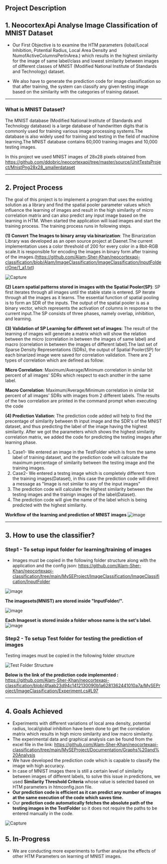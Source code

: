 ## **Project Description**

## 1. NeocortexApi Analyse Image Classification of MNIST Dataset
* Our First Objective is to examine the HTM parameters (lobal/Local Inhibition, Potential Radius, Local Area Density and NumofActiveColumnsPerInArea.) which results in the highest similarity for the image of same label/class and lowest similarity between images of different classes of MNIST (Modified National Institute of Standards and Technology) dataset.

* We also have to generate the prediction code for image classification so that after training, the system can classify any given testing image based on the similarity with the categories of training dataset.

-----------------------------------------------------------------------------------------------------------------------------------------------------------------------
### What is MNIST Dataset?
The MNIST database (Modified National Institute of Standards and Technology database) is a large database of handwritten digits that is commonly used for training various image processing systems.The database is also widely used for training and testing in the field of machine learning.The MNIST database contains 60,000 training images and 10,000 testing images.

In this project we used MNIST images of 28x28 pixels obtained from https://github.com/ddobric/neocortexapi/tree/master/source/UnitTestsProject/MnistPng28x28_smallerdataset

-----------------------------------------------------------------------------------------------------------------------------------------------------------------------
## 2. **Project Process**

The goal of this project is to implement a program that uses the existing solution as a library and find the spatial pooler parameter values which influence the learning of images and result in the high similarity of micro correlation matrix and can also predict any input image based on the learning in HTM.
When started the application will load images and start the training process. The training process runs in following steps.

**(1) Convert The Images to binary array via binarization**: 
The Binarization Library was developed as an open source project at Daenet.The current implementation uses a color threshold of 200 for every color in a 8bit-RGB scale.It is responsible for encoding the images in binary form after training of the images.(https://github.com/Alam-Sher-Khan/neocortexapi-classification/blob/Alam/ImageClassification/ImageClassification/InputFolder/One/1_a1.txt)

![Capture](https://user-images.githubusercontent.com/93146590/160106040-263b7989-4a64-4556-aeb8-313cc8e08147.JPG)

**(2) Learn spatial patterns stored in images with the Spatial Pooler(SP)**: 
SP first iterates through all images until the stable state is entered. SP iterate through all the images as it learns. The essential function of spatial pooling is to form an SDR of the inputs. The output of the spatial pooler is as a binary vector, which represents the activation of columns in response to the current input.The SP consists of three phases, namely overlap, inhibition, and learning.

**(3) Validation of SP Learning for different set of images**: 
The result of the learning of images will generate a matrix which will show the relation between the micro (correlation in between the images of same label) and macro (correlation in between the images of different label).The last set of Sparse Density Representations (SDRs), the output of Spatial Pooler(SP) for each binarized image were saved for correlation validation.
There are 2 types of correlation which are defined as follow: 

**Micro Correlation**: Maximum/Average/Minimum correlation in similar bit percent of all images' SDRs which respect to each another in the same label.

**Macro Correlation**: Maximum/Average/Minimum correlation in similar bit percent of all images' SDRs with images from 2 different labels.
The results of the two correlation are printed in the command prompt when executing the code
 
**(4) Prediction Valiation**: 
The prediction code added will help to find the precentage of similarity between th input image and the SDR's of the MNIST dataset, and thus predicting the label of the image having the highest similarity. After we got the parameters which shows the highest similarity correlation matrix, we added the code for predicting the testing images after learning phase.
1) Case1- We entered an image in the TestFolder which is from the same label of training dataset, and the prediction code will calculate the maximum percentage of similarity between the testing image and the training images.
2) Case2- We entered a testng image which is completely different from the training images(Dataset), in this case the prediction code will direct a message as "Image is not similar to any of the input images"
3) The prediction code will calculate the Highest similarity between the testing images and the trainign images of the label(Dataset).
4) The prediction code will give the name of the label which is being predicted with the highest similarity.

**Workflow of the learning and prediction of MNIST images**
![image](https://user-images.githubusercontent.com/93146590/159539891-125feb98-f7c4-4bc1-8cff-73acc8f1f05c.png)

-----------------------------------------------------------------------------------------------------------------------------------------------------------------------
## 3. How to use the classifier?
### Step1 - To setup input folder for learning/training of images
* Images must be copied in the following folder structure along with the application and the config json: https://github.com/Alam-Sher-Khan/neocortexapi-classification/tree/main/MySEProject/ImageClassification/ImageClassification/InputFolder

![image](https://user-images.githubusercontent.com/93146590/160149722-9f3fe332-e379-412e-848b-0669f3315967.png)


**The imagesets(MNIST) are stored inside "InputFolder/".**

![image](https://user-images.githubusercontent.com/93146590/160150110-77ac199c-2096-4cef-8c38-785efc0ae7f1.png)

**Each Imageset is stored inside a folder whose name is the set's label.**
![image](https://user-images.githubusercontent.com/93146590/160151966-0759b25e-3c05-42db-bfd1-c562bb295f74.png)


### Step2 - To setup Test folder for testing the prediction of images
Testing images must be copied in the following folder structure

![Test Folder Structure](https://user-images.githubusercontent.com/93146590/160164937-36b9fb3a-c86e-416a-b8ee-950d94a2b3b1.PNG)

**Below is the link of the prediction code implemented :** 
https://github.com/Alam-Sher-Khan/neocortexapi-classification/blob/4faab23d94c1412130090b1a6281362441010a7a/MySEProject/ImageClassification/Experiment.cs#L97

-----------------------------------------------------------------------------------------------------------------------------------------------------------------------

## 4. Goals Achieved

* Experiments with different variations of local area density, potential radius, local/global inhibition have been done to get the correlation matrix which results in high micro similarity and low macro similarity.
* The experimental data and graphical analysis can be found from the excel file in the link: https://github.com/Alam-Sher-Khan/neocortexapi-classification/tree/main/MySEProject/Documentation/Graphs%20and%20Analysis
* We have developed the prediction code which is capable to classify the image wih high accuracy.
* In case of MNIST images there is still a certain level of similarity between images of different labels, to solve this issue in predictions, we used **Similarity Threshold Criteria** whose value is selected based on HTM parameters in htmconfig.json file.
* **Our prediction code is efficient as it can predict any number of images at the same execution of the code which saves time.**
* Our **prediction code automatically fetches the absolute path of the testing images in the TestFolder** so it does not require the paths to be entered manually in the code.

![Capture](https://user-images.githubusercontent.com/93146590/160189988-db37a83d-132d-41ca-a435-8e2d6f9c20ef.JPG)

## 5. In-Progress
* We are conducting more experiments to further analyse the effects of other HTM Parameters on learning of MNIST images.
